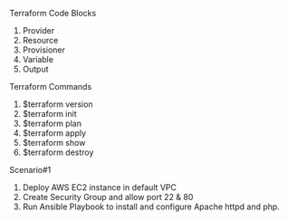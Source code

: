 Terraform Code Blocks

1. Provider
2. Resource
3. Provisioner
4. Variable
5. Output

Terraform Commands

1. $terraform version
2. $terraform init
3. $terraform plan
4. $terraform apply
5. $terraform show
6. $terraform destroy


Scenario#1

1. Deploy AWS EC2 instance in default VPC
2. Create Security Group  and allow port 22 & 80
3. Run Ansible Playbook to  install and  configure Apache httpd and php.

